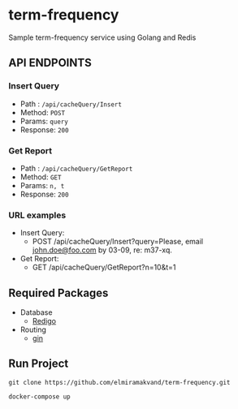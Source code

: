 # term-frequency
Sample term-frequency service using Golang and Redis

## API ENDPOINTS

### Insert Query
- Path : `/api/cacheQuery/Insert`
- Method: `POST`
- Params: `query`
- Response: `200`

### Get Report
- Path : `/api/cacheQuery/GetReport`
- Method: `GET`
- Params: `n, t`
- Response: `200`

### URL examples
* Insert Query:
    * POST   /api/cacheQuery/Insert?query=Please, email john.doe@foo.com by 03-09, re: m37-xq.
* Get Report:
    * GET    /api/cacheQuery/GetReport?n=10&t=1

## Required Packages
- Database
    * [Redigo](https://github.com/gomodule/redigo)
- Routing
    * [gin](https://github.com/gin-gonic/gin)

## Run Project

```
git clone https://github.com/elmiramakvand/term-frequency.git

docker-compose up
```
